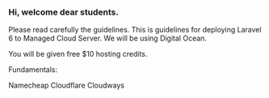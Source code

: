 ### Hi, welcome dear students.

Please read carefully the guidelines. This is guidelines for deploying Laravel 6 to Managed Cloud Server. We will be using Digital Ocean.


You will be given free $10 hosting credits.


Fundamentals:

Namecheap
Cloudflare
Cloudways


